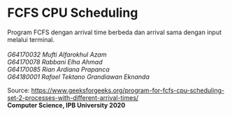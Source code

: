 # FCFS CPU Scheduling #

Program FCFS dengan arrival time berbeda dan arrival sama dengan input melalui terminal.
<br><br>
_G64170032	Mufti Alfarokhul Azam <br>
G64170078	Rabbani Elha Ahmad <br>
G64170085	Rian Ardiana Prapanca <br>
G64180001	Rafael Tektano Grandiawan Eknanda_ <br>

Source: https://www.geeksforgeeks.org/program-for-fcfs-cpu-scheduling-set-2-processes-with-different-arrival-times/ <br>
**Computer Science, IPB University 2020**
